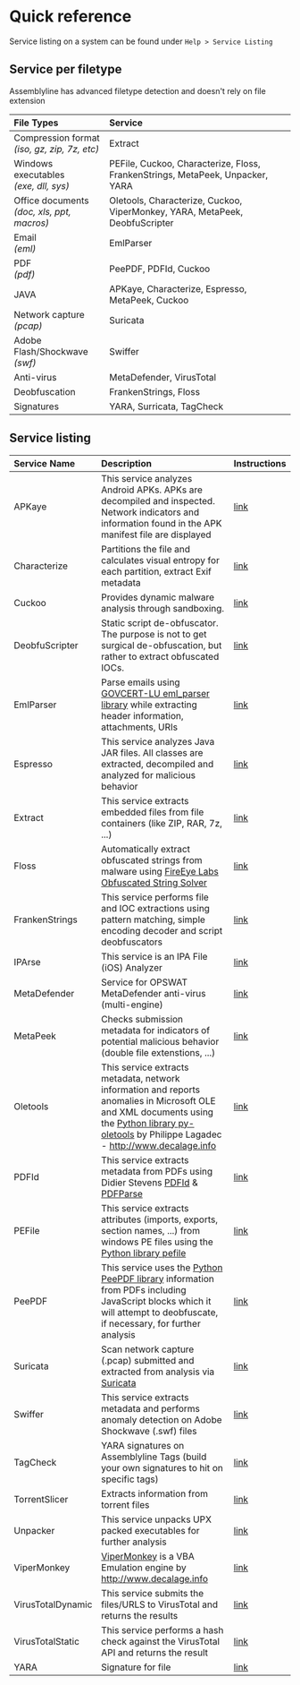 # Quick reference
Service listing on a system can be found under `Help > Service Listing`

## Service per filetype
Assemblyline has advanced filetype detection and doesn't rely on file extension

| File Types | Service |
|:-----------|:--------|
| Compression format <br>_(iso, gz, zip, 7z, etc)_ | Extract |
| Windows executables <br> _(exe, dll, sys)_ | PEFile, Cuckoo, Characterize, Floss, FrankenStrings, MetaPeek, Unpacker, YARA |
| Office documents <br> _(doc, xls, ppt, macros)_ | Oletools, Characterize, Cuckoo, ViperMonkey, YARA, MetaPeek, DeobfuScripter |
| Email <br> _(eml)_ | EmlParser | 
| PDF<br> _(pdf)_ | PeePDF, PDFId, Cuckoo |
| JAVA | APKaye, Characterize, Espresso, MetaPeek, Cuckoo |
| Network capture<br> _(pcap)_ | Suricata |
| Adobe Flash/Shockwave<br> _(swf)_ | Swiffer |
| Anti-virus | MetaDefender, VirusTotal  |
| Deobfuscation | FrankenStrings, Floss |
| Signatures | YARA, Surricata, TagCheck |

## Service listing
| Service Name      | Description | Instructions |
|:------------------|:--------------------|:-------------|
| APKaye            | This service analyzes Android APKs. APKs are decompiled and inspected. Network indicators and information found in the APK manifest file are displayed | [link](https://github.com/CybercentreCanada/assemblyline-service-apkaye) |
| Characterize      | Partitions the file and calculates visual entropy for each partition, extract Exif metadata | [link](https://github.com/CybercentreCanada/assemblyline-service-characterize) |
| Cuckoo            | Provides dynamic malware analysis through sandboxing. | [link](https://github.com/CybercentreCanada/assemblyline-service-cuckoo) |
| DeobfuScripter    | Static script de-obfuscator. The purpose is not to get surgical de-obfuscation, but rather to extract obfuscated IOCs. | [link](https://github.com/CybercentreCanada/assemblyline-service-deobfuscripter)|
| EmlParser         | Parse emails using [GOVCERT-LU eml_parser library](https://github.com/GOVCERT-LU/eml_parser) while extracting header information, attachments, URIs | [link](https://github.com/CybercentreCanada/assemblyline-service-emlparser)|
| Espresso          | This service analyzes Java JAR files. All classes are extracted, decompiled and analyzed for malicious behavior | [link](https://github.com/CybercentreCanada/assemblyline-service-espresso)|
| Extract           | This service extracts embedded files from file containers (like ZIP, RAR, 7z, ...) | [link](https://github.com/CybercentreCanada/assemblyline-service-extract)|
| Floss             | Automatically extract obfuscated strings from malware using [FireEye Labs Obfuscated String Solver](https://github.com/fireeye/flare-floss) | [link](https://github.com/CybercentreCanada/assemblyline-service-floss)|
| FrankenStrings    | This service performs file and IOC extractions using pattern matching, simple encoding decoder and script deobfuscators | [link](https://github.com/CybercentreCanada/assemblyline-service-frankenstrings)|
| IPArse            | This service is an IPA File (iOS) Analyzer | [link](https://github.com/CybercentreCanada/assemblyline-service-iparse)|
| MetaDefender      | Service for OPSWAT MetaDefender anti-virus (multi-engine) | [link](https://github.com/CybercentreCanada/assemblyline-service-metadefender)|
| MetaPeek          | Checks submission metadata for indicators of potential malicious behavior (double file extenstions, ...) | [link](https://github.com/CybercentreCanada/assemblyline-service-metapeek)|
| Oletools          | This service extracts metadata, network information and reports anomalies in Microsoft OLE and XML documents using the [Python library py-oletools](https://github.com/decalage2/oletools) by Philippe Lagadec - http://www.decalage.info | [link](https://github.com/CybercentreCanada/assemblyline-service-oletools)|
| PDFId             | This service extracts metadata from PDFs using Didier Stevens [PDFId](https://github.com/DidierStevens/DidierStevensSuite/blob/master/pdfid.py) & [PDFParse](https://github.com/DidierStevens/DidierStevensSuite/blob/master/pdf-parser.py) | [link](https://github.com/CybercentreCanada/assemblyline-service-pdfid)|
| PEFile            | This service extracts attributes (imports, exports, section names, ...) from windows PE files using the [Python library pefile](https://github.com/erocarrera/pefile) | [link](https://github.com/CybercentreCanada/assemblyline-service-pefile)|
| PeePDF            | This service uses the [Python PeePDF library](https://github.com/jesparza/peepdf) information from PDFs including JavaScript blocks which it will attempt to deobfuscate, if necessary, for further analysis |[link](https://github.com/CybercentreCanada/assemblyline-service-peepdf) |
| Suricata          | Scan network capture (.pcap) submitted and extracted from analysis via [Suricata](https://github.com/OISF/suricata)|[link](https://github.com/CybercentreCanada/assemblyline-service-suricata) |
| Swiffer           | This service extracts metadata and performs anomaly detection on Adobe Shockwave (.swf) files | [link](https://github.com/CybercentreCanada/assemblyline-service-swiffer)|
| TagCheck          | YARA signatures on Assemblyline Tags (build your own signatures to hit on specific tags) |[link](https://github.com/CybercentreCanada/assemblyline-service-yara) |
| TorrentSlicer     | Extracts information from torrent files |[link](https://github.com/CybercentreCanada/assemblyline-service-torrentslicer) |
| Unpacker          | This service unpacks UPX packed executables for further analysis |  [link](https://github.com/CybercentreCanada/assemblyline-service-unpacker)|
| ViperMonkey       | [ViperMonkey](https://github.com/decalage2/ViperMonkey) is a VBA Emulation engine by http://www.decalage.info | [link](https://github.com/CybercentreCanada/assemblyline-service-vipermonkey)|
| VirusTotalDynamic | This service submits the files/URLS to VirusTotal and returns the results |[link](https://github.com/CybercentreCanada/assemblyline-service-virustotal-dynamic) |
| VirusTotalStatic  | This service performs a hash check against the VirusTotal API and returns the result |[link](https://github.com/CybercentreCanada/assemblyline-service-virustotal-static) |
| YARA              | Signature for file |[link](https://github.com/CybercentreCanada/assemblyline-service-yara) |